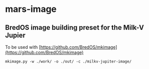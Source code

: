 # mars-image
## BredOS image building preset for the Milk-V Jupier

To be used with [https://github.com/BredOS/mkimage](https://github.com/BredOS/mkimage)

```
mkimage.py -w ./work/ -o ./out/ -c ./milkv-jupiter-image/

```
